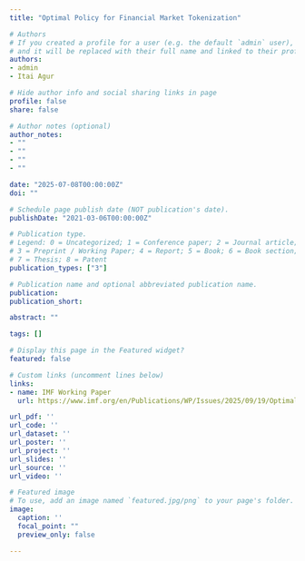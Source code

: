 ```yaml
---
title: "Optimal Policy for Financial Market Tokenization"

# Authors
# If you created a profile for a user (e.g. the default `admin` user), write the username (folder name) here 
# and it will be replaced with their full name and linked to their profile.
authors:
- admin
- Itai Agur

# Hide author info and social sharing links in page
profile: false
share: false

# Author notes (optional)
author_notes:
- ""
- ""
- ""
- ""

date: "2025-07-08T00:00:00Z"
doi: ""

# Schedule page publish date (NOT publication's date).
publishDate: "2021-03-06T00:00:00Z"

# Publication type.
# Legend: 0 = Uncategorized; 1 = Conference paper; 2 = Journal article;
# 3 = Preprint / Working Paper; 4 = Report; 5 = Book; 6 = Book section;
# 7 = Thesis; 8 = Patent
publication_types: ["3"]

# Publication name and optional abbreviated publication name.
publication: 
publication_short: 

abstract: ""

tags: []

# Display this page in the Featured widget?
featured: false

# Custom links (uncomment lines below)
links:
- name: IMF Working Paper
  url: https://www.imf.org/en/Publications/WP/Issues/2025/09/19/Optimal-Policy-for-Financial-Market-Tokenization-570540

url_pdf: ''
url_code: ''
url_dataset: ''
url_poster: ''
url_project: ''
url_slides: ''
url_source: ''
url_video: ''

# Featured image
# To use, add an image named `featured.jpg/png` to your page's folder. 
image:
  caption: ''
  focal_point: ""
  preview_only: false

---
```

